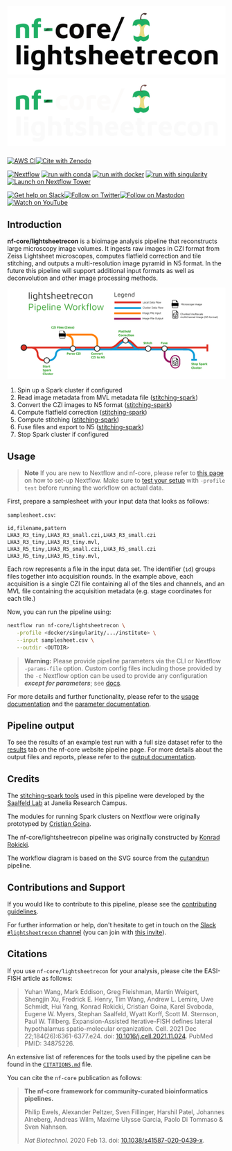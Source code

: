 # ![nf-core/lightsheetrecon](docs/images/nf-core-lightsheetrecon_logo_light.png#gh-light-mode-only) ![nf-core/lightsheetrecon](docs/images/nf-core-lightsheetrecon_logo_dark.png#gh-dark-mode-only)

[![AWS CI](https://img.shields.io/badge/CI%20tests-full%20size-FF9900?labelColor=000000&logo=Amazon%20AWS)](https://nf-co.re/lightsheetrecon/results)[![Cite with Zenodo](http://img.shields.io/badge/DOI-10.5281/zenodo.XXXXXXX-1073c8?labelColor=000000)](https://doi.org/10.5281/zenodo.XXXXXXX)

[![Nextflow](https://img.shields.io/badge/nextflow%20DSL2-%E2%89%A523.04.0-23aa62.svg)](https://www.nextflow.io/)
[![run with conda](http://img.shields.io/badge/run%20with-conda-3EB049?labelColor=000000&logo=anaconda)](https://docs.conda.io/en/latest/)
[![run with docker](https://img.shields.io/badge/run%20with-docker-0db7ed?labelColor=000000&logo=docker)](https://www.docker.com/)
[![run with singularity](https://img.shields.io/badge/run%20with-singularity-1d355c.svg?labelColor=000000)](https://sylabs.io/docs/)
[![Launch on Nextflow Tower](https://img.shields.io/badge/Launch%20%F0%9F%9A%80-Nextflow%20Tower-%234256e7)](https://tower.nf/launch?pipeline=https://github.com/nf-core/lightsheetrecon)

[![Get help on Slack](http://img.shields.io/badge/slack-nf--core%20%23lightsheetrecon-4A154B?labelColor=000000&logo=slack)](https://nfcore.slack.com/channels/lightsheetrecon)[![Follow on Twitter](http://img.shields.io/badge/twitter-%40nf__core-1DA1F2?labelColor=000000&logo=twitter)](https://twitter.com/nf_core)[![Follow on Mastodon](https://img.shields.io/badge/mastodon-nf__core-6364ff?labelColor=FFFFFF&logo=mastodon)](https://mstdn.science/@nf_core)[![Watch on YouTube](http://img.shields.io/badge/youtube-nf--core-FF0000?labelColor=000000&logo=youtube)](https://www.youtube.com/c/nf-core)

## Introduction

**nf-core/lightsheetrecon** is a bioimage analysis pipeline that reconstructs large microscopy image volumes. It ingests raw images in CZI format from Zeiss Lightsheet microscopes, computes flatfield correction and tile stitching, and outputs a multi-resolution image pyramid in N5 format. In the future this pipeline will support additional input formats as well as deconvolution and other image processing methods.

![nf-core/rnaseq metro map](docs/images/nf-core-lightsheetrecon_metro_map.png)

1. Spin up a Spark cluster if configured
2. Read image metadata from MVL metadata file ([stitching-spark](https://github.com/saalfeldlab/stitching-spark/blob/master/src/main/java/org/janelia/stitching/ParseCZITilesMetadata.java))
3. Convert the CZI images to N5 format ([stitching-spark](https://github.com/saalfeldlab/stitching-spark/blob/master/src/main/java/org/janelia/stitching/ConvertCZITilesToN5Spark.java))
4. Compute flatfield correction ([stitching-spark](https://github.com/saalfeldlab/stitching-spark/blob/master/src/main/java/org/janelia/flatfield/FlatfieldCorrection.java))
5. Compute stitching ([stitching-spark](https://github.com/saalfeldlab/stitching-spark/blob/master/src/main/java/org/janelia/stitching/PipelineStitchingStepExecutor.java))
6. Fuse files and export to N5 ([stitching-spark](https://github.com/saalfeldlab/stitching-spark/blob/master/src/main/java/org/janelia/stitching/PipelineFusionStepExecutor.java))
7. Stop Spark cluster if configured

## Usage

> **Note**
> If you are new to Nextflow and nf-core, please refer to [this page](https://nf-co.re/docs/usage/installation) on how
> to set-up Nextflow. Make sure to [test your setup](https://nf-co.re/docs/usage/introduction#how-to-run-a-pipeline)
> with `-profile test` before running the workflow on actual data.

First, prepare a samplesheet with your input data that looks as follows:

`samplesheet.csv`:

```csv
id,filename,pattern
LHA3_R3_tiny,LHA3_R3_small.czi,LHA3_R3_small.czi
LHA3_R3_tiny,LHA3_R3_tiny.mvl,
LHA3_R5_tiny,LHA3_R5_small.czi,LHA3_R5_small.czi
LHA3_R5_tiny,LHA3_R5_tiny.mvl,
```

Each row represents a file in the input data set. The identifier (`id`) groups files together into acquisition rounds. In the example above, each acquisition is a single CZI file containing all of the tiles and channels, and an MVL file containing the acquisition metadata (e.g. stage coordinates for each tile.)

Now, you can run the pipeline using:

```bash
nextflow run nf-core/lightsheetrecon \
   -profile <docker/singularity/.../institute> \
   --input samplesheet.csv \
   --outdir <OUTDIR>
```

> **Warning:**
> Please provide pipeline parameters via the CLI or Nextflow `-params-file` option. Custom config files including those
> provided by the `-c` Nextflow option can be used to provide any configuration _**except for parameters**_;
> see [docs](https://nf-co.re/usage/configuration#custom-configuration-files).

For more details and further functionality, please refer to the [usage documentation](https://nf-co.re/lightsheetrecon/usage) and the [parameter documentation](https://nf-co.re/lightsheetrecon/parameters).

## Pipeline output

To see the results of an example test run with a full size dataset refer to the [results](https://nf-co.re/lightsheetrecon/results) tab on the nf-core website pipeline page.
For more details about the output files and reports, please refer to the
[output documentation](https://nf-co.re/lightsheetrecon/output).

## Credits

The [stitching-spark tools](https://github.com/saalfeldlab/stitching-spark) used in this pipeline were developed by the [Saalfeld Lab](https://www.janelia.org/lab/saalfeld-lab) at Janelia Research Campus.

The modules for running Spark clusters on Nextflow were originally prototyped by [Cristian Goina](https://github.com/cgoina).

The nf-core/lightsheetrecon pipeline was originally constructed by [Konrad Rokicki](https://github.com/krokicki).

The workflow diagram is based on the SVG source from the [cutandrun](https://github.com/nf-core/cutandrun/) pipeline.

## Contributions and Support

If you would like to contribute to this pipeline, please see the [contributing guidelines](.github/CONTRIBUTING.md).

For further information or help, don't hesitate to get in touch on the [Slack `#lightsheetrecon` channel](https://nfcore.slack.com/channels/lightsheetrecon) (you can join with [this invite](https://nf-co.re/join/slack)).

## Citations

<!-- TODO nf-core: Add citation for pipeline after first release. Uncomment lines below and update Zenodo doi and badge at the top of this file. -->
<!-- If you use  nf-core/lightsheetrecon for your analysis, please cite it using the following doi: [10.5281/zenodo.XXXXXX](https://doi.org/10.5281/zenodo.XXXXXX) -->

<!-- TODO nf-core: Add bibliography of tools and data used in your pipeline -->

If you use `nf-core/lightsheetrecon` for your analysis, please cite the EASI-FISH article as follows:

> Yuhan Wang, Mark Eddison, Greg Fleishman, Martin Weigert, Shengjin Xu, Fredrick E. Henry, Tim Wang, Andrew L. Lemire, Uwe Schmidt, Hui Yang,
> Konrad Rokicki, Cristian Goina, Karel Svoboda, Eugene W. Myers, Stephan Saalfeld, Wyatt Korff, Scott M. Sternson, Paul W. Tillberg.
> Expansion-Assisted Iterative-FISH defines lateral hypothalamus spatio-molecular organization. Cell. 2021 Dec 22;184(26):6361-6377.e24.
> doi: [10.1016/j.cell.2021.11.024](https://doi.org/10.1016/j.cell.2021.11.024). PubMed PMID: 34875226.

An extensive list of references for the tools used by the pipeline can be found in the [`CITATIONS.md`](CITATIONS.md) file.

You can cite the `nf-core` publication as follows:

> **The nf-core framework for community-curated bioinformatics pipelines.**
>
> Philip Ewels, Alexander Peltzer, Sven Fillinger, Harshil Patel, Johannes Alneberg, Andreas Wilm, Maxime Ulysse Garcia, Paolo Di Tommaso & Sven Nahnsen.
>
> _Nat Biotechnol._ 2020 Feb 13. doi: [10.1038/s41587-020-0439-x](https://dx.doi.org/10.1038/s41587-020-0439-x).
